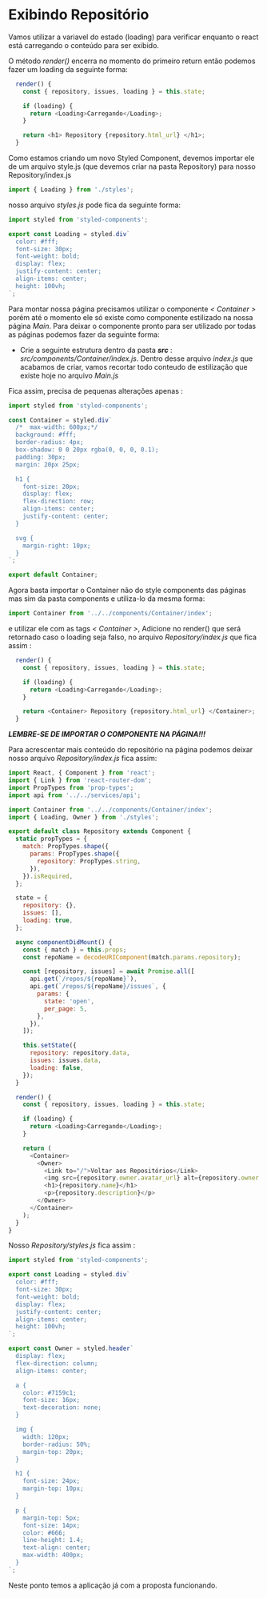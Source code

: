 # Exibindo Repositório

Vamos utilizar a variavel do estado (loading) para verificar enquanto o react está carregando o conteúdo para ser exibido.

O método _render()_ encerra no momento do primeiro return então podemos fazer um loading da seguinte forma:

```js
  render() {
    const { repository, issues, loading } = this.state;

    if (loading) {
      return <Loading>Carregando</Loading>;
    }

    return <h1> Repository {repository.html_url} </h1>;
  }
```

Como estamos criando um novo Styled Component, devemos importar ele de um arquivo style.js (que devemos criar na pasta Repository) para nosso Repository/index.js

```js
import { Loading } from './styles';
```

nosso arquivo _styles.js_ pode fica da seguinte forma:

```js
import styled from 'styled-components';

export const Loading = styled.div`
  color: #fff;
  font-size: 30px;
  font-weight: bold;
  display: flex;
  justify-content: center;
  align-items: center;
  height: 100vh;
`;
```

Para montar nossa página precisamos utilizar o componente _< Container >_ porém até o momento ele só existe como componente estilizado na nossa página _Main_. Para deixar o componente pronto para ser utilizado por todas as páginas podemos fazer da seguinte forma:

- Crie a seguinte estrutura dentro da pasta _**src**_ : _src/components/Container/index.js_. Dentro desse arquivo _index.js_ que acabamos de criar, vamos recortar todo conteudo de estilização que existe hoje no arquivo _Main.js_

Fica assim, precisa de pequenas alterações apenas :

```js
import styled from 'styled-components';

const Container = styled.div`
  /*  max-width: 600px;*/
  background: #fff;
  border-radius: 4px;
  box-shadow: 0 0 20px rgba(0, 0, 0, 0.1);
  padding: 30px;
  margin: 20px 25px;

  h1 {
    font-size: 20px;
    display: flex;
    flex-direction: row;
    align-items: center;
    justify-content: center;
  }

  svg {
    margin-right: 10px;
  }
`;

export default Container;
```

Agora basta importar o Container não do style components das páginas mas sim da pasta components e utiliza-lo da mesma forma:

```js
import Container from '../../components/Container/index';
```

e utilizar ele com as tags _< Container >_, Adicione no render() que será retornado caso o loading seja falso, no arquivo _Repository/index.js_ que fica assim :

```js
  render() {
    const { repository, issues, loading } = this.state;

    if (loading) {
      return <Loading>Carregando</Loading>;
    }

    return <Container> Repository {repository.html_url} </Container>;
  }
```

_**LEMBRE-SE DE IMPORTAR O COMPONENTE NA PÁGINA!!!**_

Para acrescentar mais conteúdo do repositório na página podemos deixar nosso arquivo _Repository/index.js_ fica assim:

```js
import React, { Component } from 'react';
import { Link } from 'react-router-dom';
import PropTypes from 'prop-types';
import api from '../../services/api';

import Container from '../../components/Container/index';
import { Loading, Owner } from './styles';

export default class Repository extends Component {
  static propTypes = {
    match: PropTypes.shape({
      params: PropTypes.shape({
        repository: PropTypes.string,
      }),
    }).isRequired,
  };

  state = {
    repository: {},
    issues: [],
    loading: true,
  };

  async componentDidMount() {
    const { match } = this.props;
    const repoName = decodeURIComponent(match.params.repository);

    const [repository, issues] = await Promise.all([
      api.get(`/repos/${repoName}`),
      api.get(`/repos/${repoName}/issues`, {
        params: {
          state: 'open',
          per_page: 5,
        },
      }),
    ]);

    this.setState({
      repository: repository.data,
      issues: issues.data,
      loading: false,
    });
  }

  render() {
    const { repository, issues, loading } = this.state;

    if (loading) {
      return <Loading>Carregando</Loading>;
    }

    return (
      <Container>
        <Owner>
          <Link to="/">Voltar aos Repositórios</Link>
          <img src={repository.owner.avatar_url} alt={repository.owner.login} />
          <h1>{repository.name}</h1>
          <p>{repository.description}</p>
        </Owner>
      </Container>
    );
  }
}
```

Nosso _Repository/styles.js_ fica assim :

```js
import styled from 'styled-components';

export const Loading = styled.div`
  color: #fff;
  font-size: 30px;
  font-weight: bold;
  display: flex;
  justify-content: center;
  align-items: center;
  height: 100vh;
`;

export const Owner = styled.header`
  display: flex;
  flex-direction: column;
  align-items: center;

  a {
    color: #7159c1;
    font-size: 16px;
    text-decoration: none;
  }

  img {
    width: 120px;
    border-radius: 50%;
    margin-top: 20px;
  }

  h1 {
    font-size: 24px;
    margin-top: 10px;
  }

  p {
    margin-top: 5px;
    font-size: 14px;
    color: #666;
    line-height: 1.4;
    text-align: center;
    max-width: 400px;
  }
`;
```

Neste ponto temos a aplicação já com a proposta funcionando.
